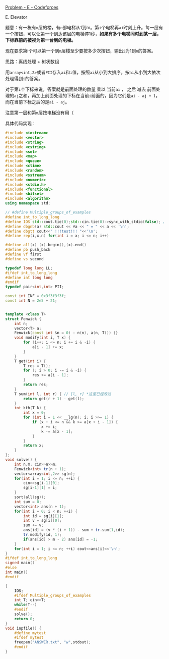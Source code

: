 [Problem - E - Codeforces](https://codeforces.com/gym/104053/problem/E)

E. Elevator

题意：有一栋有`m`层的楼，有`n`部电梯从1到m。第`i`个电梯再`ai`时刻上升。每一层有一个按钮，可以让第一个到达该层的电梯停1秒，**如果有多个电梯同时到某一层，下标靠前的被视为第一台到的电梯。**

现在要求第i个可以第一个到`m`层楼至少要按多少次按钮，输出`i`为1到`n`的答案。

思路：离线处理 + 树状数组

用`array<int,2>`或者`PII`存入`ai`和`i`值，按照`ai`从小到大排序。按`ai`从小到大依次处理得到`i`的答案。

对于第`i`个下标来说，答案就是前面处理的数量 乘以 当前`ai` ， 之后 减去 前面处理的`aj`之和，再加上前面处理的下标在当前`i`前面的，因为它们是`ai - aj + 1`，而在当前下标之后的是`ai - aj`。

注意第一层和第`m`层按电梯没有用（

具体代码实现：

```cpp
#include <iostream>
#include <vector>
#include <string>
#include <cstring>
#include <set>
#include <map>
#include <queue>
#include <ctime>
#include <random>
#include <sstream>
#include <numeric>
#include <stdio.h>
#include <functional>
#include <bitset>
#include <algorithm>
using namespace std;

// #define Multiple_groups_of_examples
#define int_to_long_long
#define IOS std::cout.tie(0);std::cin.tie(0)->sync_with_stdio(false); // 开IOS，需要保证只使用Cpp io流 *
#define dbgnb(a) std::cout << #a << " = " << a << '\n';
#define dbgtt cout<<" !!!test!!! "<<'\n';
#define rep(i,x,n) for(int i = x; i <= n; i++)

#define all(x) (x).begin(),(x).end()
#define pb push_back
#define vf first
#define vs second

typedef long long LL;
#ifdef int_to_long_long
#define int long long
#endif
typedef pair<int,int> PII;

const int INF = 0x3f3f3f3f;
const int N = 2e5 + 21;


template <class T>
struct Fenwick { 
    int n;
    vector<T> a;
    Fenwick(const int &n = 0) : n(n), a(n, T()) {}
    void modify(int i, T x) {
        for (i++; i <= n; i += i & -i) {
            a[i - 1] += x;
        }
    }
    T get(int i) {
        T res = T();
        for (; i > 0; i -= i & -i) {
            res += a[i - 1];
        }
        return res;
    }
    T sum(int l, int r) { // [l, r] *这里已经改过
        return get(r + 1) - get(l);
    }
    int kth(T k) {
        int x = 0;
        for (int i = 1 << __lg(n); i; i >>= 1) {
            if (x + i <= n && k >= a[x + i - 1]) {
                x += i;
                k -= a[x - 1];
            }
        }
        return x;
    }
};
void solve() {
	int n,m; cin>>n>>m;
	Fenwick<int> tr(n + 1);
	vector<array<int,2>> sg(n);
	for(int i = 1; i <= n; ++i) {
		cin>>sg[i-1][0];
		sg[i-1][1] = i;
	}
	sort(all(sg));
	int sum = 0;
	vector<int> ans(n + 1);
	for(int i = 0; i < n; ++i) {
		int id = sg[i][1];
		int v = sg[i][0];
		sum += v;
		ans[id] = (v * (i + 1)) - sum + tr.sum(1,id);
		tr.modify(id, 1);
		if(ans[id] > m - 2) ans[id] = -1;
	}
	for(int i = 1; i <= n; ++i) cout<<ans[i]<<'\n';
}
#ifdef int_to_long_long
signed main()
#else
int main()
#endif

{
	IOS;
	#ifdef Multiple_groups_of_examples
	int T; cin>>T;
	while(T--)
	#endif
	solve();
	return 0;
}
void inpfile() {
	#define mytest
	#ifdef mytest
	freopen("ANSWER.txt", "w",stdout);
	#endif
}
```

